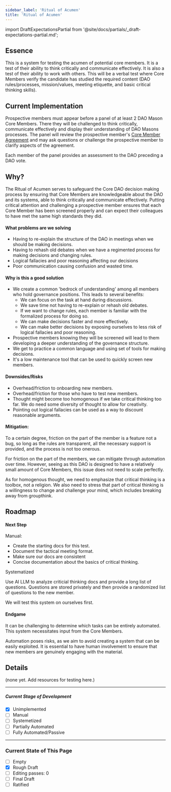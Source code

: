 ```yaml
---
sidebar_label: 'Ritual of Acumen'
title: 'Ritual of Acumen'
---
```


import DraftExpectationsPartial from '@site/docs/partials/\_draft-expectations-partial.md';

<DraftExpectationsPartial />

## Essence

This is a system for testing the acumen of potential core members. It is a test of their ability to think critically and communicate effectively. It is also a test of their ability to work with others. This will be a verbal test where Core Members verify the candidate has studied the required content (DAO rules/processes, mission/values, meeting etiquette, and basic critical thinking skills).

## Current Implementation

Prospective members must appear before a panel of at least 2 DAO Mason Core Members. There they will be challenged to think critically, communicate effectively and display their understanding of DAO Masons processes. The panel will review the prospective member's [Core Member Agreement](/Templates/core-member-agreement) and may ask questions or challenge the prospective member to clarify aspects of the agreement.

Each member of the panel provides an assessment to the DAO preceding a DAO vote.

## Why?

The Ritual of Acumen serves to safeguard the Core DAO decision making process by ensuring that Core Members are knowledgeable about the DAO and its systems, able to think critically and communicate effectively. Putting critical attention and challenging a prospective member ensures that each Core Member has been screened properly and can expect their colleagues to have met the same high standards they did.

#### What problems are we solving

- Having to re-explain the structure of the DAO in meetings when we should be making decisions.
- Having to rehash old debates when we have a regimented process for making decisions and changing rules.
- Logical fallacies and poor reasoning affecting our decisions
- Poor communication causing confusion and wasted time.

#### Why is this a good solution

- We create a common 'bedrock of understanding' among all members who hold governance positions. This leads to several benefits:
  - We can focus on the task at hand during discussions.
  - We save time not having to re-explain or rehash old debates.
  - If we want to change rules, each member is familiar with the formalized process for doing so.
  - We can make decisions faster and more effectively.
  - We can make better decisions by exposing ourselves to less risk of logical fallacies and poor reasoning.
- Prospective members knowing they will be screened will lead to them developing a deeper understanding of the governance structure.
- We get to practice a common language and using set of tools for making decisions.
- It's a low maintenance tool that can be used to quickly screen new members.

#### Downsides/Risks

- Overhead/friction to onboarding new members.
- Overhead/friction for those who have to test new members.
- Thought might become too homogenous if we take critical thinking too far. We do need some diversity of thought to allow for creativity.
- Pointing out logical fallacies can be used as a way to discount reasonable arguments.

#### Mitigation:

To a certain degree, friction on the part of the member is a feature not a bug, so long as the rules are transparent, all the necessary support is provided, and the process is not too onerous.

For friction on the part of the members, we can mitigate through automation over time. However, seeing as this DAO is designed to have a relatively small amount of Core Members, this issue does not need to scale perfectly.

As for homogenous thought, we need to emphasize that critical thinking is a toolbox, not a religion. We also need to stress that part of critical thinking is a willingness to change and challenge your mind, which includes breaking away from groupthink.

## Roadmap

#### Next Step

Manual:

- Create the starting docs for this test.
- Document the tactical meeting format.
- Make sure our docs are consistent
- Concise documentation about the basics of critical thinking.

Systematized

Use AI LLM to analyze criticial thinking docs and provide a long list of questions. Questions are stored privately and then provide a randomized list of questions to the new member.

We will test this system on ourselves first.

#### Endgame

It can be challenging to determine which tasks can be entirely automated. This system necessitates input from the Core Members.

Automation poses risks, as we aim to avoid creating a system that can be easily exploited. It is essential to have human involvement to ensure that new members are genuinely engaging with the material.

## Details

(none yet. Add resources for testing here.)

---

##### Current Stage of Development

- [x] Unimplemented
- [ ] Manual
- [ ] Systemetized
- [ ] Partially Automated
- [ ] Fully Automated/Passive

---

### Current State of This Page

- [ ] Empty
- [x] Rough Draft
- [ ] Editing passes: 0
- [ ] Final Draft
- [ ] Ratified
